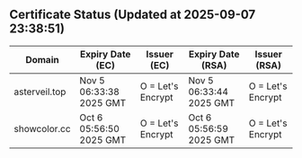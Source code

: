 ## Certificate Status (Updated at 2025-09-07 23:38:51)
| Domain | Expiry Date (EC) | Issuer (EC) | Expiry Date (RSA) | Issuer (RSA) |
|--------|------------------|-------------|-------------------|--------------|
| asterveil.top | Nov  5 06:33:38 2025 GMT |  O = Let's Encrypt | Nov  5 06:33:44 2025 GMT |  O = Let's Encrypt |
| showcolor.cc | Oct  6 05:56:50 2025 GMT |  O = Let's Encrypt | Oct  6 05:56:59 2025 GMT |  O = Let's Encrypt |
